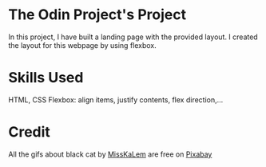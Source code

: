 # The Odin Project's Project
In this project, I have built a landing page with the provided layout. I created the layout for this webpage by using flexbox.
# Skills Used
HTML, CSS
Flexbox: align items, justify contents, flex direction,...
# Credit
All the gifs about black cat by [MissKaLem](https://pixabay.com/users/misskalem-39644033/) are free on [Pixabay](https://pixabay.com/ )
